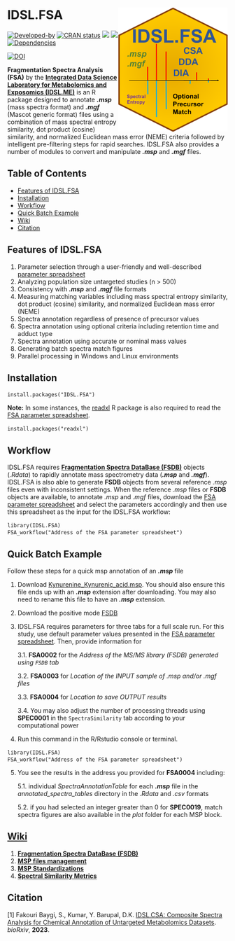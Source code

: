 # IDSL.FSA <img src='FSA_educational_files/Figures/IDSL.FSA-logo.PNG' width="250px" align="right" />

<!-- badges: start -->
[![Developed-by](https://img.shields.io/badge/Developed_by-Sadjad_Fakouri_Baygi-blue)](https://github.com/sajfb)
[![CRAN status](https://www.r-pkg.org/badges/version/IDSL.FSA)](https://cran.r-project.org/package=IDSL.FSA)
![](http://cranlogs.r-pkg.org/badges/IDSL.FSA?color=orange)
![](http://cranlogs.r-pkg.org/badges/grand-total/IDSL.FSA?color=brightgreen)
[![Dependencies](https://tinyverse.netlify.com/badge/IDSL.FSA)](https://cran.r-project.org/package=IDSL.FSA)


[![DOI](https://zenodo.org/badge/140601694.svg)](https://zenodo.org/record/7530397#.Y8Byuv7MK70)
<!-- badges: end -->

**Fragmentation Spectra Analysis (FSA)** by the [**Integrated Data Science Laboratory for Metabolomics and Exposomics (IDSL.ME)**](https://www.idsl.me) is an R package designed to annotate ***.msp*** (mass spectra format) and ***.mgf*** (Mascot generic format) files using a combination of mass spectral entropy similarity, dot product (cosine) similarity, and normalized Euclidean mass error (NEME) criteria followed by intelligent pre-filtering steps for rapid searches. IDSL.FSA also provides a number of modules to convert and manipulate ***.msp*** and ***.mgf*** files.

## Table of Contents

- [Features of IDSL.FSA](https://github.com/idslme/IDSL.FSA#features-of-idslfsa)
- [Installation](https://github.com/idslme/IDSL.FSA#installation)
- [Workflow](https://github.com/idslme/IDSL.FSA#workflow)
- [Quick Batch Example](https://github.com/idslme/IDSL.FSA#quick-batch-example)
- [Wiki](https://github.com/idslme/IDSL.FSA#wiki)
- [Citation](https://github.com/idslme/IDSL.FSA#citation)

## Features of IDSL.FSA

1) Parameter selection through a user-friendly and well-described [parameter spreadsheet](https://raw.githubusercontent.com/idslme/IDSL.FSA/main/FSA_parameters.xlsx)
2) Analyzing population size untargeted studies (n > 500)
3) Consistency with ***.msp*** and ***.mgf*** file formats
4) Measuring matching variables including mass spectral entropy similarity, dot product (cosine) similarity, and normalized Euclidean mass error (NEME)
5) Spectra annotation regardless of presence of precursor values
6) Spectra annotation using optional criteria including retention time and adduct type
7) Spectra annotation using accurate or nominal mass values
8) Generating batch spectra match figures
9) Parallel processing in Windows and Linux environments

## Installation

	install.packages("IDSL.FSA")
	
**Note:** In some instances, the [readxl](https://cran.r-project.org/package=readxl) R package is also required to read the [FSA parameter spreadsheet](https://raw.githubusercontent.com/idslme/IDSL.FSA/main/FSA_parameters.xlsx).

	install.packages("readxl")

## Workflow

IDSL.FSA requires [**Fragmentation Spectra DataBase (FSDB)**](https://github.com/idslme/IDSL.FSA/wiki/Fragmentation-Spectra-DataBase-(FSDB)) objects (*.Rdata*) to rapidly annotate mass spectrometry data (***.msp*** and ***.mgf***). IDSL.FSA is also able to generate **FSDB** objects from several reference *.msp* files even with inconsistent settings. When the reference *.msp* files or **FSDB** objects are available, to annotate *.msp* and *.mgf* files, download the [FSA parameter spreadsheet](https://raw.githubusercontent.com/idslme/IDSL.FSA/main/FSA_parameters.xlsx) and select the parameters accordingly and then use this spreadsheet as the input for the IDSL.FSA workflow:

	library(IDSL.FSA)
	FSA_workflow("Address of the FSA parameter spreadsheet")

## Quick Batch Example

Follow these steps for a quick msp annotation of an ***.msp*** file

1. Download [Kynurenine_Kynurenic_acid.msp](https://github.com/idslme/IDSL.FSA/blob/main/IDSL.FSA/inst/extdata/Kynurenine_Kynurenic_acid.msp). You should also ensure this file ends up with an ***.msp*** extension after downloading. You may also need to rename this file to have an ***.msp*** extension.

2. Download the positive mode [FSDB](https://zenodo.org/record/7530397#.Y8yAdkHMK71)

3. IDSL.FSA requires parameters for three tabs for a full scale run. For this study, use default parameter values presented in the [FSA parameter spreadsheet](https://raw.githubusercontent.com/idslme/IDSL.FSA/main/FSA_parameters.xlsx). Then, provide information for 
	
	3.1. **FSA0002** for the *Address of the MS/MS library (FSDB) generated using `FSDB` tab*
	
	3.2. **FSA0003** for *Location of the INPUT sample of .msp and/or .mgf files*
	
	3.3. **FSA0004** for *Location to save OUTPUT results*
		
	3.4. You may also adjust the number of processing threads using **SPEC0001** in the `SpectraSimilarity` tab according to your computational power

4. Run this command in the R/Rstudio console or terminal.

```
library(IDSL.FSA)
FSA_workflow("Address of the FSA parameter spreadsheet")
```

5. You see the results in the address you provided for **FSA0004** including:

	5.1. individual *SpectraAnnotationTable* for each ***.msp*** file in the *annotated_spectra_tables* directory in the *.Rdata* and *.csv* formats
	
	5.2. if you had selected an integer greater than 0 for **SPEC0019**, match spectra figures are also available in the *plot* folder for each MSP block.

## [**Wiki**](https://github.com/idslme/IDSL.FSA/wiki)

1. [**Fragmentation Spectra DataBase (FSDB)**](https://github.com/idslme/IDSL.FSA/wiki/Fragmentation-Spectra-DataBase-(FSDB))
2. [**MSP files management**](https://github.com/idslme/IDSL.FSA/wiki/MSP-Files-Management)
3. [**MSP Standardizations**](https://github.com/idslme/IDSL.FSA/wiki/MSP-Standardizations)
4. [**Spectral Similarity Metrics**](https://github.com/idslme/IDSL.FSA/wiki/Spectral-Similarity-Metrics)

## Citation

[1] Fakouri Baygi, S., Kumar, Y. Barupal, D.K. [IDSL.CSA: Composite Spectra Analysis for Chemical Annotation of Untargeted Metabolomics Datasets](https://doi.org/10.1101/2023.02.09.527886). *bioRxiv*, **2023**.
